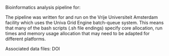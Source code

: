 Bioinformatics analysis pipeline for:


The pipeline was written for and run on the Vrije Universiteit Amsterdam facility which uses the Univa Grid Engine batch-queue system. This means that many of the bash scripts (.sh file endings) specify core allocation, run times and memory usage allocation that may need to be adapted for different platforms.

Associated data files: DOI
